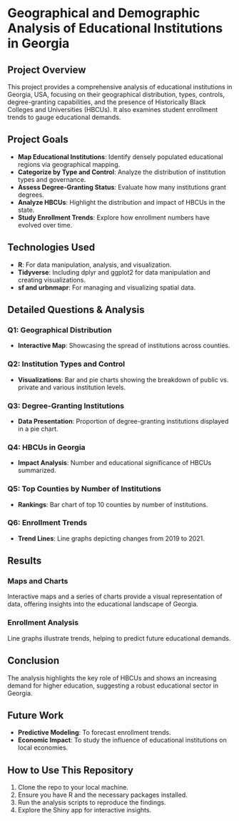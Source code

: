 
# Geographical and Demographic Analysis of Educational Institutions in Georgia

## Project Overview
This project provides a comprehensive analysis of educational institutions in Georgia, USA, focusing on their geographical distribution, types, controls, degree-granting capabilities, and the presence of Historically Black Colleges and Universities (HBCUs). It also examines student enrollment trends to gauge educational demands.

## Project Goals
- **Map Educational Institutions**: Identify densely populated educational regions via geographical mapping.
- **Categorize by Type and Control**: Analyze the distribution of institution types and governance.
- **Assess Degree-Granting Status**: Evaluate how many institutions grant degrees.
- **Analyze HBCUs**: Highlight the distribution and impact of HBCUs in the state.
- **Study Enrollment Trends**: Explore how enrollment numbers have evolved over time.

## Technologies Used
- **R**: For data manipulation, analysis, and visualization.
- **Tidyverse**: Including dplyr and ggplot2 for data manipulation and creating visualizations.
- **sf and urbnmapr**: For managing and visualizing spatial data.

## Detailed Questions & Analysis
### Q1: Geographical Distribution
- **Interactive Map**: Showcasing the spread of institutions across counties.

### Q2: Institution Types and Control
- **Visualizations**: Bar and pie charts showing the breakdown of public vs. private and various institution levels.

### Q3: Degree-Granting Institutions
- **Data Presentation**: Proportion of degree-granting institutions displayed in a pie chart.

### Q4: HBCUs in Georgia
- **Impact Analysis**: Number and educational significance of HBCUs summarized.

### Q5: Top Counties by Number of Institutions
- **Rankings**: Bar chart of top 10 counties by number of institutions.

### Q6: Enrollment Trends
- **Trend Lines**: Line graphs depicting changes from 2019 to 2021.

## Results
### Maps and Charts
Interactive maps and a series of charts provide a visual representation of data, offering insights into the educational landscape of Georgia.

### Enrollment Analysis
Line graphs illustrate trends, helping to predict future educational demands.

## Conclusion
The analysis highlights the key role of HBCUs and shows an increasing demand for higher education, suggesting a robust educational sector in Georgia.

## Future Work
- **Predictive Modeling**: To forecast enrollment trends.
- **Economic Impact**: To study the influence of educational institutions on local economies.

## How to Use This Repository
1. Clone the repo to your local machine.
2. Ensure you have R and the necessary packages installed.
3. Run the analysis scripts to reproduce the findings.
4. Explore the Shiny app for interactive insights.
